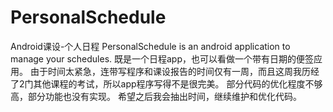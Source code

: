 # PersonalSchedule

Android课设-个人日程
PersonalSchedule is an android application to manage your schedules.
既是一个日程app，也可以看做一个带有日期的便签应用。
由于时间太紧急，连带写程序和课设报告的时间仅有一周，而且这周我历经了2门其他课程的考试，所以app程序写得不是很完美。
部分代码的优化程度不够高，部分功能也没有实现。
希望之后我会抽出时间，继续维护和优化代码。
